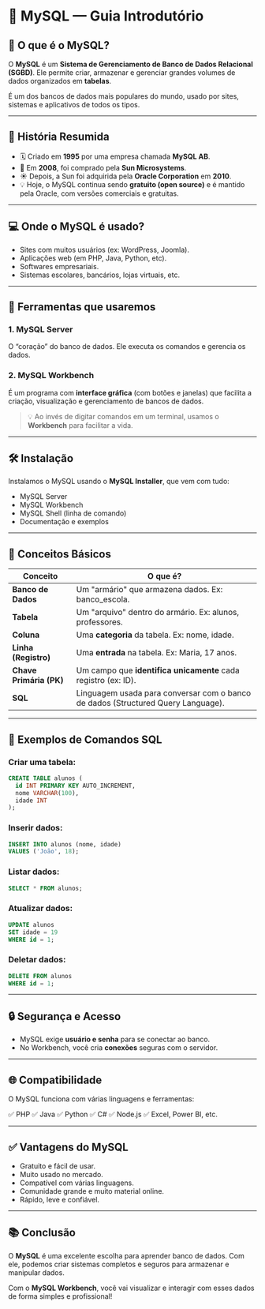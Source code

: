 # 🐬 MySQL — Guia Introdutório

## 📌 O que é o MySQL?

O **MySQL** é um **Sistema de Gerenciamento de Banco de Dados Relacional (SGBD)**.
Ele permite criar, armazenar e gerenciar grandes volumes de dados organizados em **tabelas**.

É um dos bancos de dados mais populares do mundo, usado por sites, sistemas e aplicativos de todos os tipos.

---

## 📖 História Resumida

* 🗓️ Criado em **1995** por uma empresa chamada **MySQL AB**.
* 🔄 Em **2008**, foi comprado pela **Sun Microsystems**.
* ☀️ Depois, a Sun foi adquirida pela **Oracle Corporation** em **2010**.
* 💡 Hoje, o MySQL continua sendo **gratuito (open source)** e é mantido pela Oracle, com versões comerciais e gratuitas.

---

## 💻 Onde o MySQL é usado?

* Sites com muitos usuários (ex: WordPress, Joomla).
* Aplicações web (em PHP, Java, Python, etc).
* Softwares empresariais.
* Sistemas escolares, bancários, lojas virtuais, etc.

---

## 🧰 Ferramentas que usaremos

### 1. **MySQL Server**

O “coração” do banco de dados. Ele executa os comandos e gerencia os dados.

### 2. **MySQL Workbench**

É um programa com **interface gráfica** (com botões e janelas) que facilita a criação, visualização e gerenciamento de bancos de dados.

> 💡 Ao invés de digitar comandos em um terminal, usamos o **Workbench** para facilitar a vida.

---

## 🛠️ Instalação

Instalamos o MySQL usando o **MySQL Installer**, que vem com tudo:

* MySQL Server
* MySQL Workbench
* MySQL Shell (linha de comando)
* Documentação e exemplos

---

## 🧠 Conceitos Básicos

| Conceito                | O que é?                                                                         |
| ----------------------- | -------------------------------------------------------------------------------- |
| **Banco de Dados**      | Um "armário" que armazena dados. Ex: banco\_escola.                              |
| **Tabela**              | Um "arquivo" dentro do armário. Ex: alunos, professores.                         |
| **Coluna**              | Uma **categoria** da tabela. Ex: nome, idade.                                    |
| **Linha (Registro)**    | Uma **entrada** na tabela. Ex: Maria, 17 anos.                                   |
| **Chave Primária (PK)** | Um campo que **identifica unicamente** cada registro (ex: ID).                   |
| **SQL**                 | Linguagem usada para conversar com o banco de dados (Structured Query Language). |

---

## 🧾 Exemplos de Comandos SQL

### Criar uma tabela:

```sql
CREATE TABLE alunos (
  id INT PRIMARY KEY AUTO_INCREMENT,
  nome VARCHAR(100),
  idade INT
);
```

### Inserir dados:

```sql
INSERT INTO alunos (nome, idade)
VALUES ('João', 18);
```

### Listar dados:

```sql
SELECT * FROM alunos;
```

### Atualizar dados:

```sql
UPDATE alunos
SET idade = 19
WHERE id = 1;
```

### Deletar dados:

```sql
DELETE FROM alunos
WHERE id = 1;
```

---

## 🔒 Segurança e Acesso

* MySQL exige **usuário e senha** para se conectar ao banco.
* No Workbench, você cria **conexões** seguras com o servidor.

---

## 🌐 Compatibilidade

O MySQL funciona com várias linguagens e ferramentas:

✅ PHP
✅ Java
✅ Python
✅ C#
✅ Node.js
✅ Excel, Power BI, etc.

---

## ✅ Vantagens do MySQL

* Gratuito e fácil de usar.
* Muito usado no mercado.
* Compatível com várias linguagens.
* Comunidade grande e muito material online.
* Rápido, leve e confiável.

---

## 📚 Conclusão

O **MySQL** é uma excelente escolha para aprender banco de dados.
Com ele, podemos criar sistemas completos e seguros para armazenar e manipular dados.

Com o **MySQL Workbench**, você vai visualizar e interagir com esses dados de forma simples e profissional!
